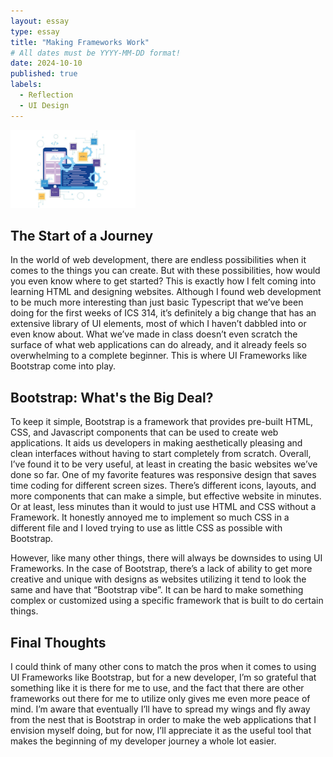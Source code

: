 ```yaml
---
layout: essay
type: essay
title: "Making Frameworks Work"
# All dates must be YYYY-MM-DD format!
date: 2024-10-10
published: true
labels:
  - Reflection
  - UI Design
---
```


<img width="200px" class="rounded float-start pe-4" src="../img/framework.jpg">

## The Start of a Journey

In the world of web development, there are endless possibilities when it comes to the things you can create. But with these possibilities, how would you even know where to get started? This is exactly how I felt coming into learning HTML and designing websites. Although I found web development to be much more interesting than just basic Typescript that we’ve been doing for the first weeks of ICS 314, it’s definitely a big change that has an extensive library of UI elements, most of which I haven’t dabbled into or even know about. What we’ve made in class doesn’t even scratch the surface of what web applications can do already, and it already feels so overwhelming to a complete beginner. This is where UI Frameworks like Bootstrap come into play. 

## Bootstrap: What's the Big Deal?

To keep it simple, Bootstrap is a framework that provides pre-built HTML, CSS, and Javascript components that can be used to create web applications. It aids us developers in making aesthetically pleasing and clean interfaces without having to start completely from scratch. Overall, I’ve found it to be very useful, at least in creating the basic websites we’ve done so far. One of my favorite features was responsive design that saves time coding for different screen sizes. There’s different icons, layouts, and more components that can make a simple, but effective website in minutes. Or at least, less minutes than it would to just use HTML and CSS without a Framework. It honestly annoyed me to implement so much CSS in a different file and I loved trying to use as little CSS as possible with Bootstrap.

However, like many other things, there will always be downsides to using UI Frameworks. In the case of Bootstrap, there’s a lack of ability to get more creative and unique with designs as websites utilizing it tend to look the same and have that “Bootstrap vibe”. It can be hard to make something complex or customized using a specific framework that is built to do certain things. 

## Final Thoughts

I could think of many other cons to match the pros when it comes to using UI Frameworks like Bootstrap, but for a new developer, I’m so grateful that something like it is there for me to use, and the fact that there are other frameworks out there for me to utilize only gives me even more peace of mind. I’m aware that eventually I’ll have to spread my wings and fly away from the nest that is Bootstrap in order to make the web applications that I envision myself doing, but for now, I’ll appreciate it as the useful tool that makes the beginning of my developer journey a whole lot easier.

